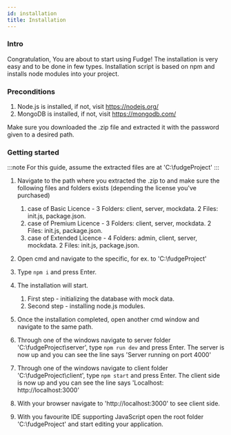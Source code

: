 ```yaml
---
id: installation
title: Installation
---
```


### Intro

Congratulation, You are about to start using Fudge!
The installation is very easy and to be done in few types.
Installation script is based on npm and installs node modules into your project.

### Preconditions

1. Node.js is installed, if not, visit https://nodejs.org/
2. MongoDB is installed, if not, visit https://mongodb.com/

Make sure you downloaded the .zip file and extracted it with the password given to a desired path.

### Getting started

:::note
For this guide, assume the extracted files are at 'C:\fudgeProject'
:::

1. Navigate to the path where you extracted the .zip to and make sure the following files and folders exists (depending the license you've purchased)

   1. case of Basic Licence - 3 Folders: client, server, mockdata. 2 Files: init.js, package.json.
   2. case of Premium Licence - 3 Folders: client, server, mockdata. 2 Files: init.js, package.json.
   3. case of Extended Licence - 4 Folders: admin, client, server, mockdata. 2 Files: init.js, package.json.

2. Open cmd and navigate to the specific, for ex. to 'C:\fudgeProject'

3. Type `npm i` and press Enter.

4. The installation will start.

   1. First step - initializing the database with mock data.
   2. Second step - installing node.js modules.

5. Once the installation completed, open another cmd window and navigate to the same path.

6. Through one of the windows navigate to server folder 'C:\fudgeProject\server', type `npm run dev` and press Enter.
   The server is now up and you can see the line says 'Server running on port 4000'

7. Through one of the windows navigate to client folder 'C:\fudgeProject\client', type `npm start` and press Enter.
   The client side is now up and you can see the line says 'Localhost: http://localhost:3000'

8. With your browser navigate to 'http://localhost:3000' to see client side.

9. With you favourite IDE supporting JavaScript open the root folder 'C:\fudgeProject' and start editing your application.
